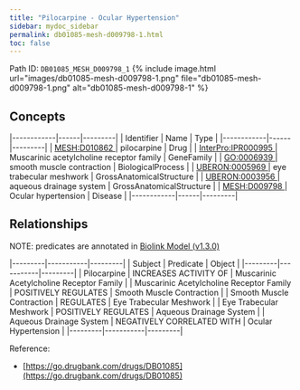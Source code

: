 ```yaml
---
title: "Pilocarpine - Ocular Hypertension"
sidebar: mydoc_sidebar
permalink: db01085-mesh-d009798-1.html
toc: false 
---
```



Path ID: `DB01085_MESH_D009798_1`
{% include image.html url="images/db01085-mesh-d009798-1.png" file="db01085-mesh-d009798-1.png" alt="db01085-mesh-d009798-1" %}

## Concepts

|------------|------|---------|
| Identifier | Name | Type    |
|------------|------|---------|
| <a href="https://identifiers.org/MESH:D010862">MESH:D010862 </a> | pilocarpine | Drug |
| <a href="https://identifiers.org/InterPro:IPR000995">InterPro:IPR000995 </a> | Muscarinic acetylcholine receptor family | GeneFamily |
| <a href="https://identifiers.org/GO:0006939">GO:0006939 </a> | smooth muscle contraction | BiologicalProcess |
| <a href="https://identifiers.org/UBERON:0005969">UBERON:0005969 </a> | eye trabecular meshwork | GrossAnatomicalStructure |
| <a href="https://identifiers.org/UBERON:0003956">UBERON:0003956 </a> | aqueous drainage system | GrossAnatomicalStructure |
| <a href="https://identifiers.org/MESH:D009798">MESH:D009798 </a> | Ocular hypertension | Disease |
|------------|------|---------|

## Relationships


NOTE: predicates are annotated in <a href="https://github.com/biolink/biolink-model/releases/tag/v1.3.0">Biolink Model (v1.3.0)</a>

|---------|-----------|---------|
| Subject | Predicate | Object  |
|---------|-----------|---------|
| Pilocarpine | INCREASES ACTIVITY OF | Muscarinic Acetylcholine Receptor Family |
| Muscarinic Acetylcholine Receptor Family | POSITIVELY REGULATES | Smooth Muscle Contraction |
| Smooth Muscle Contraction | REGULATES | Eye Trabecular Meshwork |
| Eye Trabecular Meshwork | POSITIVELY REGULATES | Aqueous Drainage System |
| Aqueous Drainage System | NEGATIVELY CORRELATED WITH | Ocular Hypertension |
|---------|-----------|---------|

Reference: 
  - [https://go.drugbank.com/drugs/DB01085](https://go.drugbank.com/drugs/DB01085)
